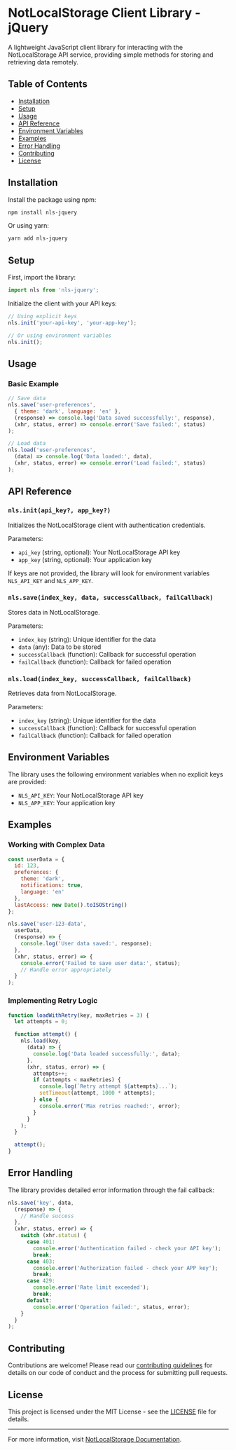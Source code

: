 # NotLocalStorage Client Library - jQuery
A lightweight JavaScript client library for interacting with the NotLocalStorage API service, providing simple methods for storing and retrieving data remotely.

## Table of Contents

- [Installation](#installation)
- [Setup](#setup)
- [Usage](#usage)
- [API Reference](#api-reference)
- [Environment Variables](#environment-variables)
- [Examples](#examples)
- [Error Handling](#error-handling)
- [Contributing](#contributing)
- [License](#license)

## Installation

Install the package using npm:

```bash
npm install nls-jquery
```

Or using yarn:

```bash
yarn add nls-jquery
```

## Setup

First, import the library:

```javascript
import nls from 'nls-jquery';
```

Initialize the client with your API keys:

```javascript
// Using explicit keys
nls.init('your-api-key', 'your-app-key');

// Or using environment variables
nls.init();
```

## Usage

### Basic Example

```javascript
// Save data
nls.save('user-preferences', 
  { theme: 'dark', language: 'en' },
  (response) => console.log('Data saved successfully:', response),
  (xhr, status, error) => console.error('Save failed:', status)
);

// Load data
nls.load('user-preferences',
  (data) => console.log('Data loaded:', data),
  (xhr, status, error) => console.error('Load failed:', status)
);
```

## API Reference

### `nls.init(api_key?, app_key?)`

Initializes the NotLocalStorage client with authentication credentials.

Parameters:
- `api_key` (string, optional): Your NotLocalStorage API key
- `app_key` (string, optional): Your application key

If keys are not provided, the library will look for environment variables `NLS_API_KEY` and `NLS_APP_KEY`.

### `nls.save(index_key, data, successCallback, failCallback)`

Stores data in NotLocalStorage.

Parameters:
- `index_key` (string): Unique identifier for the data
- `data` (any): Data to be stored
- `successCallback` (function): Callback for successful operation
- `failCallback` (function): Callback for failed operation

### `nls.load(index_key, successCallback, failCallback)`

Retrieves data from NotLocalStorage.

Parameters:
- `index_key` (string): Unique identifier for the data
- `successCallback` (function): Callback for successful operation
- `failCallback` (function): Callback for failed operation

## Environment Variables

The library uses the following environment variables when no explicit keys are provided:

- `NLS_API_KEY`: Your NotLocalStorage API key
- `NLS_APP_KEY`: Your application key

## Examples

### Working with Complex Data

```javascript
const userData = {
  id: 123,
  preferences: {
    theme: 'dark',
    notifications: true,
    language: 'en'
  },
  lastAccess: new Date().toISOString()
};

nls.save('user-123-data', 
  userData,
  (response) => {
    console.log('User data saved:', response);
  },
  (xhr, status, error) => {
    console.error('Failed to save user data:', status);
    // Handle error appropriately
  }
);
```

### Implementing Retry Logic

```javascript
function loadWithRetry(key, maxRetries = 3) {
  let attempts = 0;

  function attempt() {
    nls.load(key,
      (data) => {
        console.log('Data loaded successfully:', data);
      },
      (xhr, status, error) => {
        attempts++;
        if (attempts < maxRetries) {
          console.log(`Retry attempt ${attempts}...`);
          setTimeout(attempt, 1000 * attempts);
        } else {
          console.error('Max retries reached:', error);
        }
      }
    );
  }

  attempt();
}
```

## Error Handling

The library provides detailed error information through the fail callback:

```javascript
nls.save('key', data,
  (response) => {
    // Handle success
  },
  (xhr, status, error) => {
    switch (xhr.status) {
      case 401:
        console.error('Authentication failed - check your API key');
        break;
      case 403:
        console.error('Authorization failed - check your APP key');
        break;
      case 429:
        console.error('Rate limit exceeded');
        break;
      default:
        console.error('Operation failed:', status, error);
    }
  }
);
```

## Contributing

Contributions are welcome! Please read our [contributing guidelines](CONTRIBUTING.md) for details on our code of conduct and the process for submitting pull requests.

## License

This project is licensed under the MIT License - see the [LICENSE](LICENSE) file for details.

---

For more information, visit [NotLocalStorage Documentation](https://docs.notlocalstorage.io).
